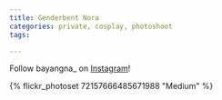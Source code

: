 ```yaml
---
title: Genderbent Nora
categories: private, cosplay, photoshoot
tags: 

---
```


Follow bayangna_ on [Instagram](https://www.instagram.com/bayangna_)!

{% flickr_photoset 72157666485671988 "Medium" %}